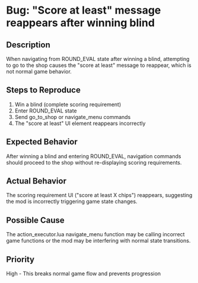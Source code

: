 # Bug: "Score at least" message reappears after winning blind

## Description
When navigating from ROUND_EVAL state after winning a blind, attempting to go to the shop causes the "score at least" message to reappear, which is not normal game behavior.

## Steps to Reproduce
1. Win a blind (complete scoring requirement)
2. Enter ROUND_EVAL state
3. Send go_to_shop or navigate_menu commands
4. The "score at least" UI element reappears incorrectly

## Expected Behavior
After winning a blind and entering ROUND_EVAL, navigation commands should proceed to the shop without re-displaying scoring requirements.

## Actual Behavior
The scoring requirement UI ("score at least X chips") reappears, suggesting the mod is incorrectly triggering game state changes.

## Possible Cause
The action_executor.lua navigate_menu function may be calling incorrect game functions or the mod may be interfering with normal state transitions.

## Priority
High - This breaks normal game flow and prevents progression